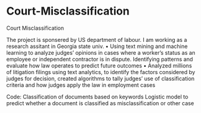 # Court-Misclassification
Court Misclassification

The project is sponsered by US department of labour. I am working as a research assitant in Georgia state univ. 
•	Using text mining and machine learning to analyze judges’ opinions in cases where a worker’s status as an employee or independent contractor is in dispute. Identifying patterns and evaluate how law operates to predict future outcomes
•	Analyzed millions of litigation filings using text analytics, to identify the factors considered by judges for decision, created algorithms to tally judges’ use of classification criteria and how judges apply the law in employment cases

Code:
Classification of documents based on keywords
Logistic model to predict whether a document is classified as misclassification or other case
